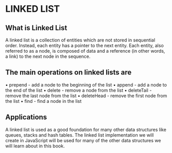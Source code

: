 
# LINKED LIST

## What is Linked List
A linked list is a collection of entities which are not stored in sequential order. Instead, each entity has a pointer to the next entity. Each entity, also referred to as a node, is composed of data and a reference (in other words, a link) to the next node in the sequence.

## The main operations on linked lists are

• prepend - add a node to the beginning of the list
• append - add a node to the end of the list
• delete - remove a node from the list
• deleteTail - remove the last node from the list
• deleteHead - remove the first node from the list
• find - find a node in the list

## Applications
A linked list is used as a good foundation for many other data structures like queues, stacks and hash tables. The linked list implementation we will create in JavaScript will be used for many of the other data structures we will learn about in this book.